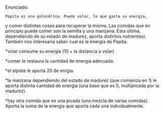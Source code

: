 Enunciado:

	Pepita es una golondrina. Puede volar, lo que gasta su energia,
y comer distintas cosas para recuperar la misma.
	Las comidas que en principio puede comer son la semilla 
y una manzana. Esta última, dependiendo de su estado de madurez,
aporta distintos nutrientes). También nos interesaría saber cual 
es la energia de Pepita.

 *volar consume su energia (10 + la distancia a volar)
 
 *comer le restaura la cantidad de energia adecuada.
 
 *el alpiste le aporta 20 de enrgia.
 
 *la manzana dependiendo del estado de madurez (que comienza en 1) 
 le aporta distinta cantidad de energia (una base que es 5,
 multiplicada por la madurez).
 
 *hay otra comida que es una picada (una mezcla de varias comidas). 
 Aporta la suma de la energia que aporta cada una individualmente.